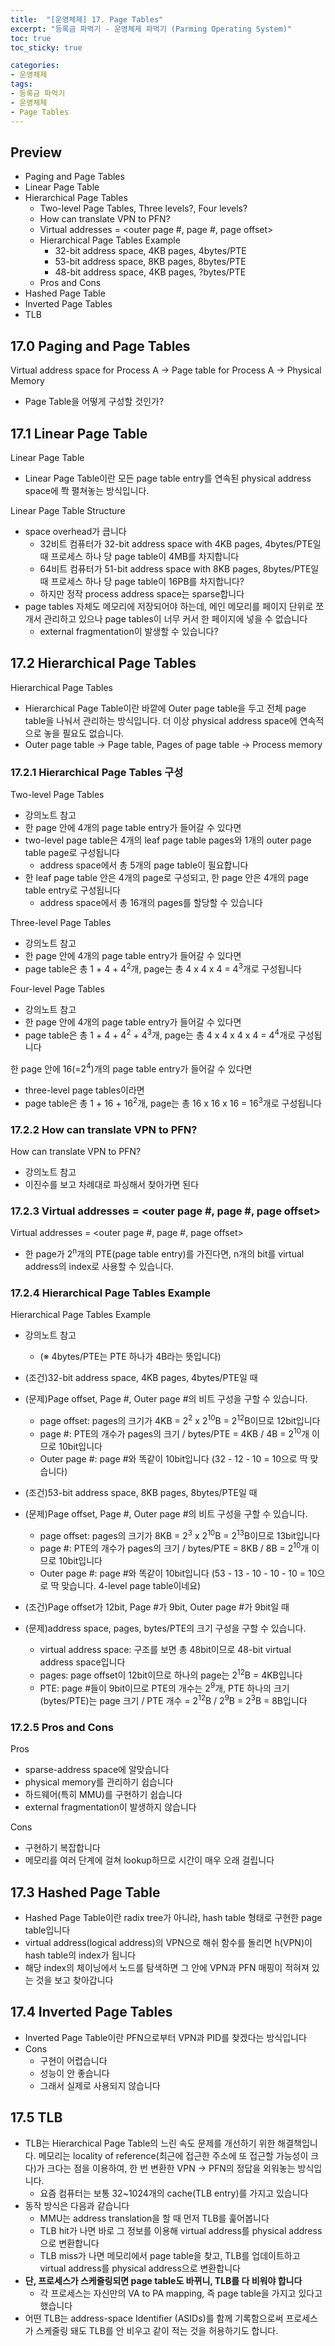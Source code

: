 ```yaml
---
title:  "[운영체제] 17. Page Tables"
excerpt: "등록금 파먹기 - 운영체제 파먹기 (Parming Operating System)"
toc: true
toc_sticky: true

categories:
- 운영체제
tags:
- 등록금 파먹기
- 운영체제
- Page Tables
---
```


## Preview
* Paging and Page Tables
* Linear Page Table
* Hierarchical Page Tables
  * Two-level Page Tables, Three levels?, Four levels?
  * How can translate VPN to PFN?
  * Virtual addresses = <outer page #, page #, page offset>
  * Hierarchical Page Tables Example
    * 32-bit address space, 4KB pages, 4bytes/PTE
    * 53-bit address space, 8KB pages, 8bytes/PTE
    * 48-bit address space, 4KB pages, ?bytes/PTE
  * Pros and Cons
* Hashed Page Table
* Inverted Page Tables
* TLB

<!--17강 Page Tables-->
## 17.0 Paging and Page Tables
Virtual address space for Process A -> Page table for Process A -> Physical Memory
- Page Table을 어떻게 구성할 것인가?

## 17.1 Linear Page Table
Linear Page Table
* Linear Page Table이란 모든 page table entry를 연속된 physical address space에 쫙 펼쳐놓는 방식입니다.

Linear Page Table Structure
* space overhead가 큽니다
  * 32비트 컴퓨터가 32-bit address space with 4KB pages, 4bytes/PTE일 때 프로세스 하나 당 page table이 4MB를 차지합니다
  * 64비트 컴퓨터가 51-bit address space with 8KB pages, 8bytes/PTE일 때 프로세스 하나 당 page table이 16PB를 차지합니다?
  * 하지만 정작 process address space는 sparse합니다
* page tables 자체도 메모리에 저장되어야 하는데, 메인 메모리를 페이지 단위로 쪼개서 관리하고 있으나 page tables이 너무 커서 한 페이지에 넣을 수 없습니다
  * external fragmentation이 발생할 수 있습니다?

## 17.2 Hierarchical Page Tables
Hierarchical Page Tables
* Hierarchical Page Table이란 바깥에 Outer page table을 두고 전체 page table을 나눠서 관리하는 방식입니다. 더 이상 physical address space에 연속적으로 놓을 필요도 없습니다.
* Outer page table -> Page table, Pages of page table  -> Process memory

### 17.2.1 Hierarchical Page Tables 구성
Two-level Page Tables
* 강의노트 참고
* 한 page 안에 4개의 page table entry가 들어갈 수 있다면
* two-level page table은 4개의 leaf page table pages와 1개의 outer page table page로 구성됩니다
  * address space에서 총 5개의 page table이 필요합니다
* 한 leaf page table 안은 4개의 page로 구성되고, 한 page 안은 4개의 page table entry로 구성됩니다
  * address space에서 총 16개의 pages를 할당할 수 있습니다

Three-level Page Tables
* 강의노트 참고
* 한 page 안에 4개의 page table entry가 들어갈 수 있다면
* page table은 총 1 + 4 + 4<sup>2</sup>개, page는 총 4 x 4 x 4 = 4<sup>3</sup>개로 구성됩니다

Four-level Page Tables
* 강의노트 참고
* 한 page 안에 4개의 page table entry가 들어갈 수 있다면
* page table은 총 1 + 4 + 4<sup>2</sup> + 4<sup>3</sup>개, page는 총 4 x 4 x 4 x 4 = 4<sup>4</sup>개로 구성됩니다

한 page 안에 16(=2<sup>4</sup>)개의 page table entry가 들어갈 수 있다면
* three-level page tables이라면
* page table은 총 1 + 16 + 16<sup>2</sup>개, page는 총 16 x 16 x 16 = 16<sup>3</sup>개로 구성됩니다

### 17.2.2 How can translate VPN to PFN?
How can translate VPN to PFN?
* 강의노트 참고
* 이진수를 보고 차례대로 파싱해서 찾아가면 된다

### 17.2.3 Virtual addresses = <outer page #, page #, page offset>
Virtual addresses = <outer page #, page #, page offset>
* 한 page가 2<sup>n</sup>개의 PTE(page table entry)를 가진다면, n개의 bit를 virtual address의 index로 사용할 수 있습니다.

### 17.2.4 Hierarchical Page Tables Example
Hierarchical Page Tables Example
* 강의노트 참고
  * (※ 4bytes/PTE는 PTE 하나가 4B라는 뜻입니다)
* (조건)32-bit address space, 4KB pages, 4bytes/PTE일 때
* (문제)Page offset, Page #, Outer page #의 비트 구성을 구할 수 있습니다.
  * page offset: pages의 크기가 4KB = 2<sup>2</sup> x 2<sup>10</sup>B = 2<sup>12</sup>B이므로 12bit입니다
  * page #: PTE의 개수가 pages의 크기 / bytes/PTE = 4KB / 4B = 2<sup>10</sup>개 이므로 10bit입니다
  * Outer page #: page #와 똑같이 10bit입니다 (32 - 12 - 10 = 10으로 딱 맞습니다)

* (조건)53-bit address space, 8KB pages, 8bytes/PTE일 때
* (문제)Page offset, Page #, Outer page #의 비트 구성을 구할 수 있습니다.
  * page offset: pages의 크기가 8KB = 2<sup>3</sup> x 2<sup>10</sup>B = 2<sup>13</sup>B이므로 13bit입니다
  * page #: PTE의 개수가 pages의 크기 / bytes/PTE = 8KB / 8B = 2<sup>10</sup>개 이므로 10bit입니다
  * Outer page #: page #와 똑같이 10bit입니다 (53 - 13 - 10 - 10 - 10 = 10으로 딱 맞습니다. 4-level page table이네요)

* (조건)Page offset가 12bit, Page #가 9bit, Outer page #가 9bit일 때
* (문제)address space, pages, bytes/PTE의 크기 구성을 구할 수 있습니다.
  * virtual address space: 구조를 보면 총 48bit이므로 48-bit virtual address space입니다
  * pages: page offset이 12bit이므로 하나의 page는 2<sup>12</sup>B = 4KB입니다
  * PTE: page #들이 9bit이므로 PTE의 개수는 2<sup>9</sup>개, PTE 하나의 크기(bytes/PTE)는 page 크기 / PTE 개수 = 2<sup>12</sup>B  / 2<sup>9</sup>B = 2<sup>3</sup>B = 8B입니다

### 17.2.5 Pros and Cons
Pros
* sparse-address space에 알맞습니다
* physical memory를 관리하기 쉽습니다
* 하드웨어(특히 MMU)를 구현하기 쉽습니다
* external fragmentation이 발생하지 않습니다

Cons
* 구현하기 복잡합니다
* 메모리를 여러 단계에 걸쳐 lookup하므로 시간이 매우 오래 걸립니다

## 17.3 Hashed Page Table
* Hashed Page Table이란 radix tree가 아니라, hash table 형태로 구현한 page table입니다
* virtual address(logical address)의 VPN으로 해쉬 함수를 돌리면 h(VPN)이 hash table의 index가 됩니다
* 해당 index의 체이닝에서 노드를 탐색하면 그 안에 VPN과 PFN 매핑이 적혀져 있는 것을 보고 찾아갑니다

## 17.4 Inverted Page Tables
* Inverted Page Table이란 PFN으로부터 VPN과 PID를 찾겠다는 방식입니다
* Cons
  * 구현이 어렵습니다
  * 성능이 안 좋습니다
  * 그래서 실제로 사용되지 않습니다

## 17.5 TLB
* TLB는 Hierarchical Page Table의 느린 속도 문제를 개선하기 위한 해결책입니다. 메모리는 locality of reference(최근에 접근한 주소에 또 접근할 가능성이 크다)가 크다는 점을 이용하여, 한 번 변환한 VPN -> PFN의 정답을 외워놓는 방식입니다.
  * 요즘 컴퓨터는 보통 32~1024개의 cache(TLB entry)를 가지고 있습니다
* 동작 방식은 다음과 같습니다
  * MMU는 address translation을 할 때 먼저 TLB를 훑어봅니다
  * TLB hit가 나면 바로 그 정보를 이용해 virtual address를 physical address으로 변환합니다
  * TLB miss가 나면 메모리에서 page table을 찾고, TLB를 업데이트하고 virtual address를 physical address으로 변환합니다
* **단, 프로세스가 스케줄링되면 page table도 바뀌니, TLB를 다 비워야 합니다**
  * 각 프로세스는 자신만의 VA to PA mapping, 즉 page table을 가지고 있다고 했습니다
* 어떤 TLB는 address-space Identifier (ASIDs)를 함께 기록함으로써 프로세스가 스케줄링 돼도 TLB를 안 비우고 같이 적는 것을 허용하기도 합니다.